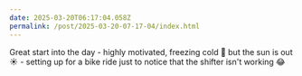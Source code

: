 ```yaml
---
date: 2025-03-20T06:17:04.058Z
permalink: /post/2025-03-20-07-17-04/index.html
---
```


Great start into the day - highly motivated, freezing cold 🥶 but the sun is out ☀️ - setting up for a bike ride just to notice that the shifter isn't working 😂
